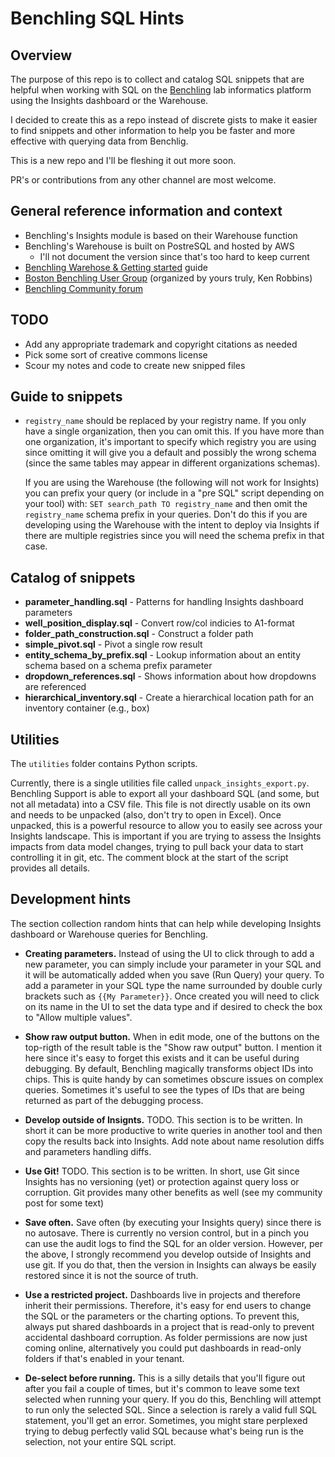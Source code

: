 # Benchling SQL Hints

## Overview
The purpose of this repo is to collect and catalog SQL snippets
that are helpful when working with SQL on the
[Benchling](www.benchling.com) lab informatics platform
using the Insights dashboard or the Warehouse.

I decided to create this as a repo instead of discrete gists to make it
easier to find snippets and other information to help you be faster
and more effective with querying data from Benchlig.

This is a new repo and I'll be fleshing it out more soon.

PR's or contributions from any other channel are most welcome.

## General reference information and context
- Benchling's Insights module is based on their Warehouse function
- Benchling's Warehouse is built on PostreSQL and hosted by AWS
  - I'll not document the version since that's too hard to keep current
- [Benchling Warehose & Getting started](https://docs.benchling.com/docs/getting-started) guide
- [Boston Benchling User Group](https://www.meetup.com/benchling-user-group-boston/)
  (organized by yours truly, Ken Robbins)
- [Benchling Community forum](https://community.benchling.com/)

## TODO
- Add any appropriate trademark and copyright citations as needed
- Pick some sort of creative commons license
- Scour my notes and code to create new snipped files

## Guide to snippets
- `registry_name` should be replaced by your registry name. 
  If you only have a single organization, then you can omit this.
  If you have more than one organization, it's important to specify
  which registry you are using since omitting it will give you a default and
  possibly the wrong schema (since the same tables may appear in different
  organizations schemas).

  If you are using the Warehouse (the following will not work for Insights) you
  can prefix your query (or include in a "pre SQL" script depending on your tool) with:
  `SET search_path TO registry_name` and then omit the `registry_name` schema prefix
  in your queries. Don't do this if you are developing using the Warehouse with the
  intent to deploy via Insights if there are multiple registries since you will need
  the schema prefix in that case.
  
## Catalog of snippets
- **parameter_handling.sql** - Patterns for handling Insights dashboard parameters
- **well_position_display.sql** - Convert row/col indicies to A1-format
- **folder_path_construction.sql** - Construct a folder path
- **simple_pivot.sql** - Pivot a single row result
- **entity_schema_by_prefix.sql** - Lookup information about an entity schema based on a schema prefix parameter
- **dropdown_references.sql** - Shows information about how dropdowns are referenced
- **hierarchical_inventory.sql** - Create a hierarchical location path for an inventory container (e.g., box)

## Utilities
The `utilities` folder contains Python scripts.

Currently, there is a single utilities file called `unpack_insights_export.py`.
Benchling Support is able to export all your dashboard SQL (and some, but not all metadata)
into a CSV file. This file is not directly usable on its own and needs to be unpacked
(also, don't try to open in Excel). Once unpacked, this is a powerful resource to allow
you to easily see across your Insights landscape. This is important if you are trying to
assess the Insights impacts from data model changes, trying to pull back your data to
start controlling it in git, etc. The comment block at the start of the script provides
all details.

## Development hints
The section collection random hints that can help while developing Insights
dashboard or Warehouse queries for Benchling.

- **Creating parameters.** Instead of using the UI to click through to add a new parameter,
  you can simply include your parameter in your SQL and it will be automatically added
  when you save (Run Query) your query. To add a parameter in your SQL type the name
  surrounded by double curly brackets such as `{{My Parameter}}`. Once created you
  will need to click on its name in the UI to set the data type and if desired to check
  the box to "Allow multiple values".

- **Show raw output button.** When in edit mode, one of the buttons on the top-rigth of the result
  table is the "Show raw output" button. I mention it here since it's easy to forget this exists
  and it can be useful during debugging. By default, Benchling magically transforms object IDs
  into chips. This is quite handy by can sometimes obscure issues on complex queries. Sometimes
  it's useful to see the types of IDs that are being returned as part of the debugging process.

- **Develop outside of Insignts.** TODO. This section is to be written. In short it can be
  more productive to write queries in another tool and then copy the results back into Insights.
  Add note about name resolution diffs and parameters handling diffs.

- **Use Git!** TODO. This section is to be written. In short, use Git since Insights has no
  versioning (yet) or protection against query loss or corruption. Git provides many other benefits
  as well (see my community post for some text)

- **Save often.** Save often (by executing your Insights query) since there is no autosave.
  There is currently no version control, but in a pinch you can use the audit logs to find the
  SQL for an older version. However, per the above, I strongly recommend you develop outside
  of Insights and use git. If you do that, then the version in Insights can always be easily
  restored since it is not the source of truth.

- **Use a restricted project.** Dashboards live in projects and therefore inherit their permissions.
  Therefore, it's easy for end users to change the SQL or the parameters or the charting options.
  To prevent this, always put shared dashboards in a project that is read-only to prevent
  accidental dashboard corruption. As folder permissions are now just coming online, alternatively
  you could put dashboards in read-only folders if that's enabled in your tenant.

- **De-select before running.** This is a silly details that you'll figure out after you fail
  a couple of times, but it's common to leave some text selected when running your query.
  If you do this, Benchling will attempt to run only the selected SQL. Since a selection is rarely
  a valid full SQL statement, you'll get an error. Sometimes, you might stare perplexed trying to
  debug perfectly valid SQL because what's being run is the selection, not your entire SQL script. 
  